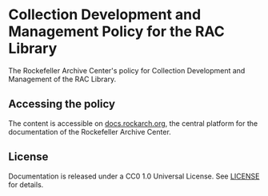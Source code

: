 # Collection Development and Management Policy for the RAC Library

The Rockefeller Archive Center's policy for Collection Development and Management of the RAC Library.

## Accessing the policy

The content is accessible on [docs.rockarch.org](docs.rockarch.org), the central platform for the documentation of the Rockefeller Archive Center.

## License

Documentation is released under a CC0 1.0 Universal License. See [LICENSE](LICENSE.md) for details.
